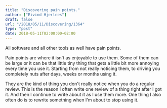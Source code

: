 ```yaml
---
title: "Discovering pain points."
author: ["Eivind Hjertnes"]
draft: false
url: "/2018/05/11/Discovering/1364"
type: "post"
date: 2018-05-11T02:00:00+02:00
---
```


All software and all other tools as well have pain points.

Pain points are where it isn't as enjoyable to use them. Some of them
can be large or it can be that little tiny thing that gets a little bit
more annoying every time you use it. Starting from not really noticing
them, to driving you completely nuts after days, weeks or months using
it.

They are the kind of thing you don't really notice when you do a regular
review. This is the reason I often write one review of a thing right
after I got it. And then I continue to write about it as I use them
more. One thing I also often do is to rewrite something when I'm about
to stop using it.
